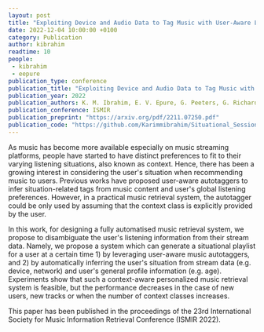 ```yaml
---
layout: post
title: "Exploiting Device and Audio Data to Tag Music with User-Aware Listening Contexts"
date: 2022-12-04 10:00:00 +0100
category: Publication
author: kibrahim
readtime: 10
people:
 - kibrahim
 - eepure
publication_type: conference
publication_title: "Exploiting Device and Audio Data to Tag Music with User-Aware Listening Contexts"
publication_year: 2022
publication_authors: K. M. Ibrahim, E. V. Epure, G. Peeters, G. Richard 
publication_conference: ISMIR
publication_preprint: "https://arxiv.org/pdf/2211.07250.pdf"
publication_code: "https://github.com/Karimmibrahim/Situational_Session_Generator"
---
```


As music has become more available especially on music streaming platforms, people have started to have distinct preferences to fit to their varying listening situations, also known as context. Hence, there has been a growing interest in considering the user's situation when recommending music to users. Previous works have proposed user-aware autotaggers to infer situation-related tags from music content and user's global listening preferences. However, in a practical music retrieval system, the autotagger could be only used by assuming that the context class is explicitly provided by the user. 

In this work, for designing a fully automatised music retrieval system, we propose to disambiguate the user's listening information from their stream data. Namely, we propose a system which can generate a situational playlist for a user at a certain time 1) by leveraging user-aware music autotaggers, and 2) by automatically inferring the user's situation from stream data (e.g. device, network) and user's general profile information (e.g. age). Experiments show that such a context-aware personalized music retrieval system is feasible, but the performance decreases in the case of new users, new tracks or when the number of context classes increases.

This paper has been published in the proceedings of the 23rd International Society for Music Information Retrieval Conference (ISMIR 2022).